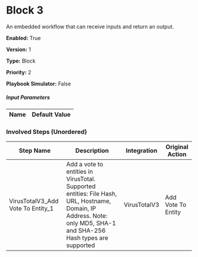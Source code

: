 # Block 3
An embedded workflow that can receive inputs and return an output.



**Enabled:** True

**Version:** 1

**Type:** Block

**Priority:** 2

**Playbook Simulator:** False


##### Input Parameters
|Name|Default Value|
|----|-------------|


### Involved Steps (Unordered)
|Step Name|Description|Integration|Original Action|
|---------|-----------|-----------|---------------|
|VirusTotalV3_Add Vote To Entity_1|Add a vote to entities in VirusTotal. Supported entities: File Hash, URL, Hostname, Domain, IP Address. Note: only MD5, SHA-1 and SHA-256 Hash types are supported|VirusTotalV3|Add Vote To Entity|

